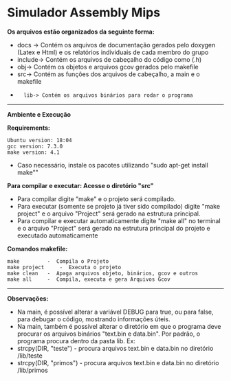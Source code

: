 # Simulador Assembly Mips


**Os arquivos estão organizados da seguinte forma:**

*	docs -> Contém os arquivos de documentação gerados pelo doxygen (Latex e Html) e os relatórios individuais de cada membro do grupo
*	include-> Contém os arquivos de cabeçalho do código como (.h)
*	obj-> Contém os objetos e arquivos gcov gerados pelo makefile
*	src-> Contém as funções dos arquivos de cabeçalho, a main e o makefile
*   	lib-> Contém os arquivos binários para rodar o programa

-----------

**Ambiente e Execução**

**Requirements:**
	
	Ubuntu version: 18:04
	gcc version: 7.3.0
	make version: 4.1
*	Caso necessário, instale os pacotes utilizando "sudo apt-get install make""

**Para compilar e executar: Acesse o diretório "src"**
	
*	Para compilar digite "make" e o projeto será compilado.
*	Para executar (somente se projeto já tiver sido compilado) digite "make project" e o arquivo "Project" será gerado na estrutura principal.
*	Para compilar e executar automaticamente digite "make all" no terminal e o arquivo "Project" será gerado na estrutura principal do projeto e executado automaticamente

**Comandos makefile:**
	
	make		 -	Compila o Projeto
	make project 	 -	Executa o projeto
	make clean	 -	Apaga arquivos objeto, binários, gcov e outros
	make all	 -	Compila, executa e gera Arquivos Gcov

-----------

**Observações:**

*	Na main, é possível alterar a variável DEBUG para true, ou para false, para debugar o código, mostrando informações úteis.
*	Na main, também é possível alterar o diretório em que o programa deve procurar os arquivos binários "text.bin e data.bin". Por padrão, o programa procura dentro da pasta lib. Ex:
*	strcpy(DIR, "teste") - procura arquivos text.bin e data.bin no diretório /lib/teste
*	strcpy(DIR, "primos") - procura arquivos text.bin e data.bin no diretório /lib/primos
